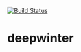 [![Build Status](https://jenkins.ruska.space/buildStatus/icon?job=deepwinter%2Fmaster)](https://jenkins.ruska.space/job/deepwinter/job/master/)
# deepwinter
